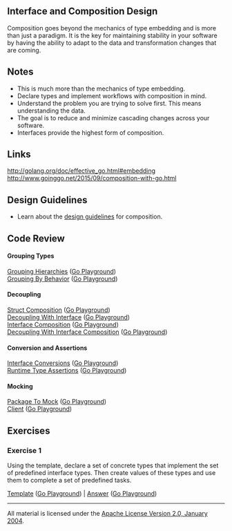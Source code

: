 ## Interface and Composition Design

Composition goes beyond the mechanics of type embedding and is more than just a paradigm. It is the key for maintaining stability in your software by having the ability to adapt to the data and transformation changes that are coming.

## Notes

* This is much more than the mechanics of type embedding.
* Declare types and implement workflows with composition in mind.
* Understand the problem you are trying to solve first. This means understanding the data.
* The goal is to reduce and minimize cascading changes across your software.
* Interfaces provide the highest form of composition.

## Links

http://golang.org/doc/effective_go.html#embedding  
http://www.goinggo.net/2015/09/composition-with-go.html

## Design Guidelines

* Learn about the [design guidelines](../../../reading/design_guidelines.md) for composition.

## Code Review

#### Grouping Types

[Grouping Hierarchies](grouping/example1/example1.go) ([Go Playground](https://play.golang.org/p/SG_EG1JIDo))  
[Grouping By Behavior](grouping/example2/example2.go) ([Go Playground](https://play.golang.org/p/fDAgqKgSMv))  

#### Decoupling

[Struct Composition](decoupling/example1/example1.go) ([Go Playground](https://play.golang.org/p/axLYwteYkK))  
[Decoupling With Interface](decoupling/example2/example2.go) ([Go Playground](https://play.golang.org/p/EnzMrT7Fdo))  
[Interface Composition](decoupling/example3/example3.go) ([Go Playground](https://play.golang.org/p/ES4BOnDX6O))  
[Decoupling With Interface Composition](example4/example4.go) ([Go Playground](https://play.golang.org/p/ufFSFxCdEs))  

#### Conversion and Assertions

[Interface Conversions](assertions/example1/example1.go) ([Go Playground](https://play.golang.org/p/2K2svo0MR0))  
[Runtime Type Assertions](assertions/example2/example2.go) ([Go Playground](https://play.golang.org/p/tr-RGBxES-))

#### Mocking

[Package To Mock](mocking/example1/pubsub/pubsub.go) ([Go Playground](https://play.golang.org/p/3a_zYeR8M7))  
[Client](mocking/example1/example1.go) ([Go Playground](https://play.golang.org/p/guvjysMjgb))

## Exercises

### Exercise 1

Using the template, declare a set of concrete types that implement the set of predefined interface types. Then create values of these types and use them to complete a set of predefined tasks.

[Template](exercises/template1/template1.go) ([Go Playground](https://play.golang.org/p/x6sO5GKkrs)) | 
[Answer](exercises/exercise1/exercise1.go) ([Go Playground](https://play.golang.org/p/XJeRRunNE2))
___
All material is licensed under the [Apache License Version 2.0, January 2004](http://www.apache.org/licenses/LICENSE-2.0).
